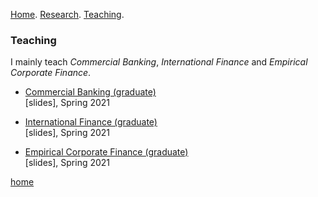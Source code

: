 [Home](./). [Research](./research.md). [Teaching](./teaching.md). 

### Teaching 

I mainly teach *Commercial Banking*, *International Finance* and *Empirical Corporate Finance*.


- <ins>Commercial Banking (graduate)</ins><br/>
[slides], Spring 2021

- <ins>International Finance (graduate)</ins><br/>
[slides], Spring 2021

- <ins>Empirical Corporate Finance (graduate)</ins><br/>
[slides], Spring 2021

[home](./)
